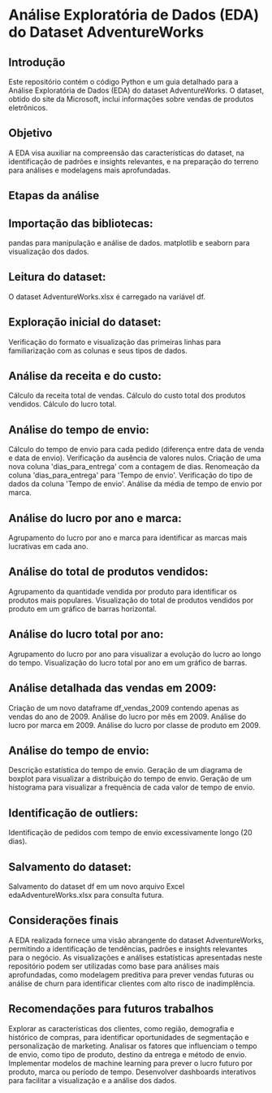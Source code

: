 # Análise Exploratória de Dados (EDA) do Dataset AdventureWorks

## Introdução

Este repositório contém o código Python e um guia detalhado para a Análise Exploratória de Dados (EDA) do dataset AdventureWorks. O dataset, obtido do site da Microsoft, inclui informações sobre vendas de produtos eletrônicos.

## Objetivo

A EDA visa auxiliar na compreensão das características do dataset, na identificação de padrões e insights relevantes, e na preparação do terreno para análises e modelagens mais aprofundadas.

## Etapas da análise

## Importação das bibliotecas:

pandas para manipulação e análise de dados.
matplotlib e seaborn para visualização dos dados.

## Leitura do dataset:

O dataset AdventureWorks.xlsx é carregado na variável df.

## Exploração inicial do dataset:

Verificação do formato e visualização das primeiras linhas para familiarização com as colunas e seus tipos de dados.

## Análise da receita e do custo:

Cálculo da receita total de vendas.
Cálculo do custo total dos produtos vendidos.
Cálculo do lucro total.

## Análise do tempo de envio:

Cálculo do tempo de envio para cada pedido (diferença entre data de venda e data de envio).
Verificação da ausência de valores nulos.
Criação de uma nova coluna 'dias_para_entrega' com a contagem de dias.
Renomeação da coluna 'dias_para_entrega' para 'Tempo de envio'.
Verificação do tipo de dados da coluna 'Tempo de envio'.
Análise da média de tempo de envio por marca.

## Análise do lucro por ano e marca:

Agrupamento do lucro por ano e marca para identificar as marcas mais lucrativas em cada ano.

## Análise do total de produtos vendidos:

Agrupamento da quantidade vendida por produto para identificar os produtos mais populares.
Visualização do total de produtos vendidos por produto em um gráfico de barras horizontal.

## Análise do lucro total por ano:

Agrupamento do lucro por ano para visualizar a evolução do lucro ao longo do tempo.
Visualização do lucro total por ano em um gráfico de barras.

## Análise detalhada das vendas em 2009:

Criação de um novo dataframe df_vendas_2009 contendo apenas as vendas do ano de 2009.
Análise do lucro por mês em 2009.
Análise do lucro por marca em 2009.
Análise do lucro por classe de produto em 2009.

## Análise do tempo de envio:

Descrição estatística do tempo de envio.
Geração de um diagrama de boxplot para visualizar a distribuição do tempo de envio.
Geração de um histograma para visualizar a frequência de cada valor de tempo de envio.

## Identificação de outliers:

Identificação de pedidos com tempo de envio excessivamente longo (20 dias).

## Salvamento do dataset:

Salvamento do dataset df em um novo arquivo Excel edaAdventureWorks.xlsx para consulta futura.

## Considerações finais

A EDA realizada fornece uma visão abrangente do dataset AdventureWorks, permitindo a identificação de tendências, padrões e insights relevantes para o negócio. As visualizações e análises estatísticas apresentadas neste repositório podem ser utilizadas como base para análises mais aprofundadas, como modelagem preditiva para prever vendas futuras ou análise de churn para identificar clientes com alto risco de inadimplência.

## Recomendações para futuros trabalhos

Explorar as características dos clientes, como região, demografia e histórico de compras, para identificar oportunidades de segmentação e personalização de marketing.
Analisar os fatores que influenciam o tempo de envio, como tipo de produto, destino da entrega e método de envio.
Implementar modelos de machine learning para prever o lucro futuro por produto, marca ou período de tempo.
Desenvolver dashboards interativos para facilitar a visualização e a análise dos dados.
